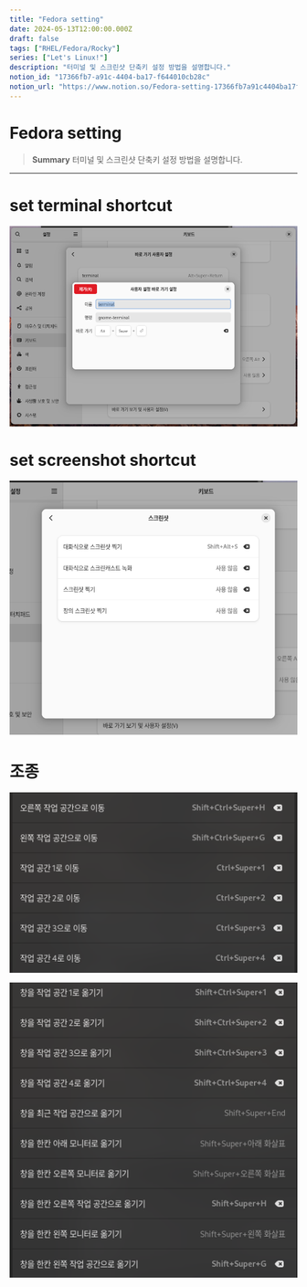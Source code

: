 ```yaml
---
title: "Fedora setting"
date: 2024-05-13T12:00:00.000Z
draft: false
tags: ["RHEL/Fedora/Rocky"]
series: ["Let's Linux!"]
description: "터미널 및 스크린샷 단축키 설정 방법을 설명합니다."
notion_id: "17366fb7-a91c-4404-ba17-f644010cb28c"
notion_url: "https://www.notion.so/Fedora-setting-17366fb7a91c4404ba17f644010cb28c"
---
```


# Fedora setting

> **Summary**
> 터미널 및 스크린샷 단축키 설정 방법을 설명합니다.

---

# set terminal shortcut

![Image](image_27555a1e858d.png)

# set screenshot shortcut

![Image](image_b190d691823a.png)

# 조종

![Image](image_dd072640b681.png)

![Image](image_c6930ff89f2f.png)

